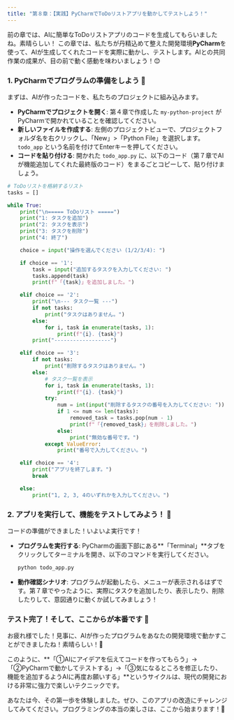 ```yaml
---
title: "第８章：【実践】PyCharmでToDoリストアプリを動かしてテストしよう！"
---
```


前の章では、AIに簡単なToDoリストアプリのコードを生成してもらいましたね。素晴らしい！
この章では、私たちが丹精込めて整えた開発環境**PyCharm**を使って、AIが生成してくれたコードを実際に動かし、テストします。AIとの共同作業の成果が、目の前で動く感動を味わいましょう！😊

### 1. PyCharmでプログラムの準備をしよう 📝

まずは、AIが作ったコードを、私たちのプロジェクトに組み込みます。

*   **PyCharmでプロジェクトを開く**:
    第４章で作成した `my-python-project` がPyCharmで開かれていることを確認してください。
*   **新しいファイルを作成する**:
    左側のプロジェクトビューで、プロジェクトフォルダ名を右クリックし、「New」>「Python File」を選択します。`todo_app` という名前を付けてEnterキーを押してください。
*   **コードを貼り付ける**:
    開かれた `todo_app.py` に、以下のコード（第７章でAIが機能追加してくれた最終版のコード）をまるごとコピーして、貼り付けましょう。

```python
# ToDoリストを格納するリスト
tasks = []

while True:
    print("\n===== ToDoリスト =====")
    print("1: タスクを追加")
    print("2: タスクを表示")
    print("3: タスクを削除")
    print("4: 終了")

    choice = input("操作を選んでください (1/2/3/4): ")

    if choice == '1':
        task = input("追加するタスクを入力してください: ")
        tasks.append(task)
        print(f"「{task}」を追加しました。")

    elif choice == '2':
        print("\n--- タスク一覧 ---")
        if not tasks:
            print("タスクはありません。")
        else:
            for i, task in enumerate(tasks, 1):
                print(f"{i}. {task}")
        print("------------------")

    elif choice == '3':
        if not tasks:
            print("削除するタスクはありません。")
        else:
            # タスク一覧を表示
            for i, task in enumerate(tasks, 1):
                print(f"{i}. {task}")
            try:
                num = int(input("削除するタスクの番号を入力してください: "))
                if 1 <= num <= len(tasks):
                    removed_task = tasks.pop(num - 1)
                    print(f"「{removed_task}」を削除しました。")
                else:
                    print("無効な番号です。")
            except ValueError:
                print("番号で入力してください。")

    elif choice == '4':
        print("アプリを終了します。")
        break

    else:
        print("1, 2, 3, 4のいずれかを入力してください。")
```

### 2. アプリを実行して、機能をテストしてみよう！ 🚦

コードの準備ができました！いよいよ実行です！

*   **プログラムを実行する**:
    PyCharmの画面下部にある**「Terminal」**タブをクリックしてターミナルを開き、以下のコマンドを実行してください。

    ```bash
    python todo_app.py
    ```

*   **動作確認シナリオ**:
    プログラムが起動したら、メニューが表示されるはずです。第７章でやったように、実際にタスクを追加したり、表示したり、削除したりして、意図通りに動くか試してみましょう！

### テスト完了！そして、ここからが本番です 🎉

お疲れ様でした！見事に、AIが作ったプログラムをあなたの開発環境で動かすことができましたね！素晴らしい！🥳

このように、**「①AIにアイデアを伝えてコードを作ってもらう」→「②PyCharmで動かしてテストする」→「③気になるところを修正したり、機能を追加するようAIに再度お願いする」**というサイクルは、現代の開発における非常に強力で楽しいテクニックです。

あなたは今、その第一歩を体験しました。ぜひ、このアプリの改造にチャレンジしてみてください。プログラミングの本当の楽しさは、ここから始まります！🌟
